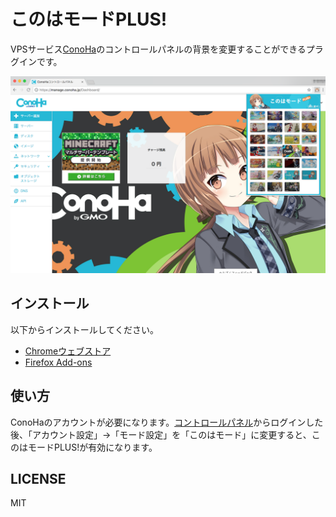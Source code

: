 # このはモードPLUS!

VPSサービス[ConoHa](https://www.conoha.jp/)のコントロールパネルの背景を変更することができるプラグインです。

![conoha-mode-plus](misc/sc.png)

## インストール

以下からインストールしてください。

* [Chromeウェブストア](https://chrome.google.com/webstore/detail/%E3%81%93%E3%81%AE%E3%81%AF%E3%83%A2%E3%83%BC%E3%83%89plus/nehkcogkidnjgldmgpijfajajnhokipe)
* [Firefox Add-ons](https://addons.mozilla.org/ja/firefox/addon/conoha-mode-plus/)

## 使い方

ConoHaのアカウントが必要になります。[コントロールパネル](https://www.conoha.jp/conoha/login)からログインした後、「アカウント設定」->「モード設定」を「このはモード」に変更すると、このはモードPLUS!が有効になります。

## LICENSE

MIT
